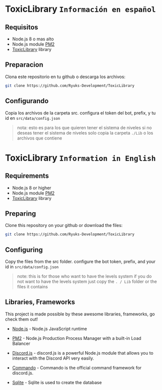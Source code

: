 ToxicLibrary `Información en español`
============

## Requisitos ##
- Node.js 8 o mas alto
- Node.js module [PM2](http://pm2.keymetrics.io/)
- [ToxicLibrary](https://github.com/Ryuks-Development/ToxicLibrary/tree/master/Lib) library

## Preparacion ##
Clona este repositorio en tu github o descarga los archivos:
```bash
git clone https://github.com/Ryuks-Development/ToxicLibrary
```

## Configurando ##
Copia los archivos de la carpeta src.
configura el token del bot, prefix, y tu id en `src/data/config.json`

> nota: esto es para los que quieren tener el sistema de niveles si no deseas tener el sistema de niveles solo copia la carpeta `./Lib` o los archivos que contiene 

ToxicLibrary `Information in English`
============

## Requirements ##
- Node.js 8 or higher
- Node.js module [PM2](http://pm2.keymetrics.io/)
- [ToxicLibrary](https://github.com/Ryuks-Development/ToxicLibrary/tree/master/Lib) library

## Preparing ##
Clone this repository on your github or download the files:
```bash
git clone https://github.com/Ryuks-Development/ToxicLibrary
```

## Configuring ##
Copy the files from the src folder.
configure the bot token, prefix, and your id in `src/data/config.json`

> note: this is for those who want to have the levels system if you do not want to have the levels system just copy the `. / Lib` folder or the files it contains

## Libraries, Frameworks ##
This project is made possible by these awesome libraries, frameworks, go check them out!

- [Node.js](https://nodejs.org/) - Node.js JavaScript runtime
- [PM2](https://pm2.keymetrics.io/) - Node.js Production Process Manager with a built-in Load Balancer

- [Discord.js](https://github.com/axios/axios) - discord.js is a powerful Node.js module that allows you to interact with the Discord API very easily.
- [Commando](http://expressjs.com/de/) - Commando is the official command framework for discord.js. 
- [Sqlite](https://github.com/kriasoft/node-sqlite) - Sqlite is used to create the database

